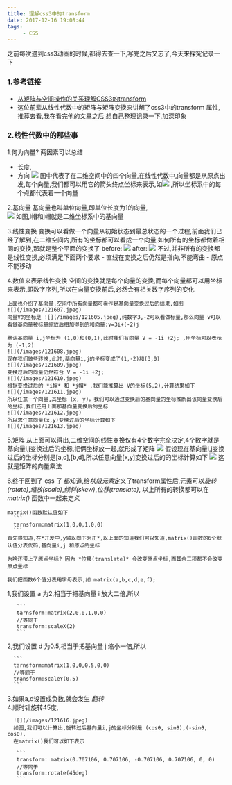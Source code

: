 ```yaml
---
title: 理解css3中的transform
date: 2017-12-16 19:08:44
tags:
     - CSS
---
```

之前每次遇到css3动画的时候,都得去查一下,写完之后又忘了,今天来探究记录一下
<!-- more -->
### 1.参考链接
  - [从矩阵与空间操作的关系理解CSS3的transform](http://hcysun.me/2017/05/13/%E4%BB%8E%E7%9F%A9%E9%98%B5%E4%B8%8E%E7%A9%BA%E9%97%B4%E6%93%8D%E4%BD%9C%E7%9A%84%E5%85%B3%E7%B3%BB%E7%90%86%E8%A7%A3CSS3%E7%9A%84transform/)
  - 这位前辈从线性代数中的矩阵与矩阵变换来讲解了css3中的transform 属性,推荐去看,我在看完他的文章之后,想自己整理记录一下,加深印象

### 2.线性代数中的那些事
  1.何为向量?
  两因素可以总结
   - 长度,
   - 方向
   ![](/images/121601.jpeg) 
  图中代表了在二维空间中的四个向量,在线性代数中,向量都是从原点出发,每个向量,我们都可以用它的箭头终点坐标来表示,如![](/images/121605.jpeg) ,所以坐标系中的每个点都代表着一个向量

  2.基向量
  基向量也叫单位向量,即单位长度为1的向量,  
   ![](/images/121602.jpeg) 
  如图,i帽和j帽就是二维坐标系中的基向量 

  3.线性变换
   变换可以看做一个向量从初始状态到最总状态的一个过程,前面我们已经了解到,在二维空间内,所有的坐标都可以看成一个向量,如何所有的坐标都做着相同的变换,那就是整个平面的变换了
   before:
   ![](/images/121603.jpeg)
   after:
   ![](/images/121604.jpeg)
   不过,并非所有的变换都是线性变换,必须满足下面两个要求
    - 直线在变换之后仍然是指向,不能弯曲
    - 原点不能移动

  4.数值来表示线性变换
    空间的变换就是每个向量的变换,而每个向量都可以用坐标来表示,即数字序列,所以在向量变换前后,必然会有相关数字序列的变化

    上面也介绍了基向量,空间中所有向量都可看作是基向量变换过后的结果,如图
    ![](/images/121607.jpeg)
    向量V的坐标是 ![](/images/121605.jpeg),纯数字3,-2可以看做标量,那么向量 v可以看做基向量被标量缩放后相加得到的和向量:v=3i+(-2)j

    默认基向量 i,j坐标为 (1,0)和(0,1),此时我们有向量 V = -1i +2j; ,用坐标可以表示为 (-1,2)
    ![](/images/121608.jpeg)
    现在我们做些转换,此时,基向量i,j的坐标变成了(1,-2)和(3,0)
    ![](/images/121609.jpeg)
    变换过后的向量仍然符合 V = -1i +2j;
    ![](/images/121610.jpeg)
    根据变换过后的 *i帽* 和 *j帽* ,我们能推算出 V的坐标(5,2),计算结果如下
    ![](/images/121611.jpeg)
    所以任意一个向量,其坐标 (x, y)，我们可以通过变换后的基向量的坐标推断出该向量变换后的坐标,我们还用上面那基向量变换后的坐标
    ![](/images/121612.jpeg)
    所以求任意向量(x,y)变换过后的坐标计算如下
    ![](/images/121613.jpeg)

  5.矩阵
    从上面可以得出,二维空间的线性变换仅有4个数字完全决定,4个数字就是基向量i,j变换过后的坐标,把俩坐标放一起,就形成了矩阵
    ![](/images/121614.jpeg)
    假设现在基向量i,j变换过后的坐标分别是[a,c],[b,d],所以任意向量[x,y]变换过后的的坐标计算如下
    ![](/images/121615.jpeg)
    这就是矩阵的向量乘法

  6.终于回到了 css 了
    都知道,给*块级元素*定义了transform属性后,元素可以*旋转(rotate)*,*缩放(scale)*,*倾斜(skew)*,*位移(translate)*,
	以上所有的转换都可以在 *matrix()* 函数中一起来定义

	matrix()函数默认值如下
	  ```
	  tarnsform:matrix(1,0,0,1,0,0)
	  ```
	首先得知道,在*开发中,y轴以向下为正*,以上面的知道我们可以知道,matrix()函数的6个默认值分表代码,基向量i,j 和原点的坐标
	
	为啥还带上了原点坐标? 因为 *位移(translate)* 会改变原点坐标,而其余三项都不会改变原点坐标

	我们把函数6个值分表用字母表示,如 matrix(a,b,c,d,e,f);
   1,我们设置 a 为2,相当于把基向量 i 放大二倍,所以
      
       ```
       tarnsform:matrix(2,0,0,1,0,0)
       //等同于
       transform:scaleX(2)
       ```

   2,我们设置 d 为0.5,相当于把基向量 j 缩小一倍,所以
      
      ```
      tarnsform:matrix(1,0,0,0.5,0,0)
      //等同于
      transform:scaleY(0.5)
	  ```
   3.如果a,d设置成负数,就会发生 *翻转*  
   4.顺时针旋转45度,

	  ![](/images/121616.jpeg)
	  如图,我们可以计算出,旋转过后基向量i,j的坐标分别是 (cosθ, sinθ),(-sinθ, cosθ),
	  在matrix()我们可以如下表示

	   ```
       transform: matrix(0.707106, 0.707106, -0.707106, 0.707106, 0, 0)
       //等同于
       transform:rotate(45deg)
	   ```

      


